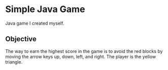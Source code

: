 # Simple Java Game

Java game I created myself.

## Objective
The way to earn the highest score in the game is to avoid the red blocks by moving the arrow keys up, down, left, and right. The player is the yellow triangle.